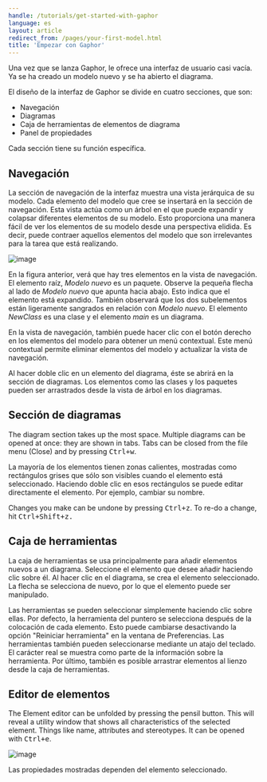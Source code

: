 ```yaml
---
handle: /tutorials/get-started-with-gaphor
language: es
layout: article
redirect_from: /pages/your-first-model.html
title: 'Empezar con Gaphor'
---
```


Una vez que se lanza Gaphor, le ofrece una interfaz de usuario casi vacía.
Ya se ha creado un modelo nuevo y se ha abierto el diagrama.

El diseño de la interfaz de Gaphor se divide en cuatro secciones, que son:

-   Navegación
-   Diagramas
-   Caja de herramientas de elementos de diagrama
-   Panel de propiedades

Cada sección tiene su función específica.

## Navegación

La sección de navegación de la interfaz muestra una vista jerárquica de su
modelo. Cada elemento del modelo que cree se insertará en la sección de
navegación. Esta vista actúa como un árbol en el que puede expandir y
colapsar diferentes elementos de su modelo. Esto proporciona una manera
fácil de ver los elementos de su modelo desde una perspectiva elidida. Es
decir, puede contraer aquellos elementos del modelo que son irrelevantes
para la tarea que está realizando.

![image](/images/gaphor-treeview.png)

En la figura anterior, verá que hay tres elementos en la vista de
navegación. El elemento raíz, _Modelo nuevo_ es un paquete. Observe la
pequeña flecha al lado de _Modelo nuevo_ que apunta hacia abajo. Esto indica
que el elemento está expandido. También observará que los dos subelementos
están ligeramente sangrados en relación con _Modelo nuevo_. El elemento
_NewClass_ es una clase y el elemento _main_ es un diagrama.

En la vista de navegación, también puede hacer clic con el botón derecho en
los elementos del modelo para obtener un menú contextual. Este menú
contextual permite eliminar elementos del modelo y actualizar la vista de
navegación.

Al hacer doble clic en un elemento del diagrama, éste se abrirá en la
sección de diagramas. Los elementos como las clases y los paquetes pueden
ser arrastrados desde la vista de árbol en los diagramas.

## Sección de diagramas

The diagram section takes up the most space. Multiple diagrams can be
opened at once: they are shown in tabs. Tabs can be closed from the file
menu (Close) and by pressing <kbd>Ctrl+w</kbd>.

La mayoría de los elementos tienen zonas calientes, mostradas como
rectángulos grises que sólo son visibles cuando el elemento está
seleccionado. Haciendo doble clic en esos rectángulos se puede editar
directamente el elemento. Por ejemplo, cambiar su nombre.

Changes you make can be undone by pressing <kbd>Ctrl+z</kbd>. To re-do a change, hit
<kbd>Ctrl+Shift+z<kbd>.

## Caja de herramientas

La caja de herramientas se usa principalmente para añadir elementos nuevos a
un diagrama. Seleccione el elemento que desee añadir haciendo clic sobre
él. Al hacer clic en el diagrama, se crea el elemento seleccionado. La
flecha se selecciona de nuevo, por lo que el elemento puede ser manipulado.

Las herramientas se pueden seleccionar simplemente haciendo clic sobre
ellas. Por defecto, la herramienta del puntero se selecciona después de la
colocación de cada elemento. Esto puede cambiarse desactivando la opción
"Reiniciar herramienta" en la ventana de Preferencias. Las herramientas
también pueden seleccionarse mediante un atajo del teclado. El carácter real
se muestra como parte de la información sobre la herramienta. Por último,
también es posible arrastrar elementos al lienzo desde la caja de
herramientas.

## Editor de elementos

The Element editor can be unfolded by pressing the pensil button. This will reveal a
utility window that shows all characteristics of the selected element.
Things like name, attributes and stereotypes. It can be opened with
<kbd>Ctrl+e</kbd>.

![image](/images/elementeditor.png)

Las propiedades mostradas dependen del elemento seleccionado.
